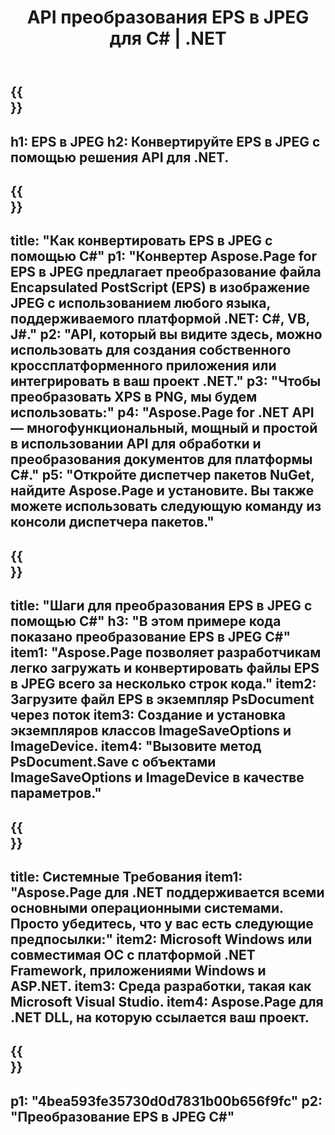 ﻿---
translation: true
template: /_templates/_conversion-child-net.md
title: API преобразования EPS в JPEG для C# | .NET
url: /net/conversion/eps-to-jpeg/
description: Пример кода для преобразования EPS в JPEG C#. Используйте пример кода API для пакетного преобразования файлов EPS в JPEG в VB.NET, Asp.NET или любом приложении на основе .NET.
informat: EPS
outformat: JPEG
otherformats: XPS PS
---

{{<section banner>}}
---
h1: EPS в JPEG
h2: Конвертируйте EPS в JPEG с помощью решения API для .NET.
---

{{<section overview>}}
---
title: "Как конвертировать EPS в JPEG с помощью C#"
p1: "Конвертер Aspose.Page for EPS в JPEG предлагает преобразование файла Encapsulated PostScript (EPS) в изображение JPEG с использованием любого языка, поддерживаемого платформой .NET: C#, VB, J#."
p2: "API, который вы видите здесь, можно использовать для создания собственного кроссплатформенного приложения или интегрировать в ваш проект .NET."
p3: "Чтобы преобразовать XPS в PNG, мы будем использовать:"
p4: "Aspose.Page for .NET API — многофункциональный, мощный и простой в использовании API для обработки и преобразования документов для платформы C#."
p5: "Откройте диспетчер пакетов NuGet, найдите Aspose.Page и установите. Вы также можете использовать следующую команду из консоли диспетчера пакетов."
---

{{<section feature1>}}
---
title: "Шаги для преобразования EPS в JPEG с помощью С#"
h3: "В этом примере кода показано преобразование EPS в JPEG C#"
item1: "Aspose.Page позволяет разработчикам легко загружать и конвертировать файлы EPS в JPEG всего за несколько строк кода."
item2: Загрузите файл EPS в экземпляр PsDocument через поток
item3: Создание и установка экземпляров классов ImageSaveOptions и ImageDevice.
item4: "Вызовите метод PsDocument.Save с объектами ImageSaveOptions и ImageDevice в качестве параметров."
---

{{<section feature2>}}
---
title: Системные Требования
item1: "Aspose.Page для .NET поддерживается всеми основными операционными системами. Просто убедитесь, что у вас есть следующие предпосылки:"
item2: Microsoft Windows или совместимая ОС с платформой .NET Framework, приложениями Windows и ASP.NET.
item3: Среда разработки, такая как Microsoft Visual Studio.
item4: Aspose.Page для .NET DLL, на которую ссылается ваш проект.
---

{{<section gist>}}
---
p1: "4bea593fe35730d0d7831b00b656f9fc"
p2: "Преобразование EPS в JPEG C#"
---

